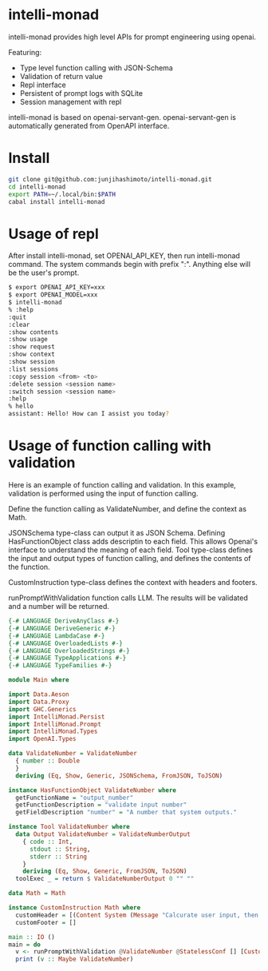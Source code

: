 # intelli-monad

intelli-monad provides high level APIs for prompt engineering using openai.

Featuring:
* Type level function calling with JSON-Schema
* Validation of return value
* Repl interface
* Persistent of prompt logs with SQLite
* Session management with repl

intelli-monad is based on openai-servant-gen.
openai-servant-gen is automatically generated from OpenAPI interface.

# Install

```bash
git clone git@github.com:junjihashimoto/intelli-monad.git
cd intelli-monad
export PATH=~/.local/bin:$PATH
cabal install intelli-monad
```

# Usage of repl

After install intelli-monad, set OPENAI_API_KEY, then run intelli-monad command.
The system commands begin with prefix ":". Anything else will be the user's prompt.

```bash
$ export OPENAI_API_KEY=xxx
$ export OPENAI_MODEL=xxx
$ intelli-monad
% :help
:quit
:clear
:show contents
:show usage
:show request
:show context
:show session
:list sessions
:copy session <from> <to>
:delete session <session name>
:switch session <session name>
:help
% hello
assistant: Hello! How can I assist you today?
```

# Usage of function calling with validation

Here is an example of function calling and validation.
In this example, validation is performed using the input of function calling.

Define the function calling as ValidateNumber, and define the context as Math.

JSONSchema type-class can output it as JSON Schema.
Defining HasFunctionObject class adds descriptin to each field. 
This allows Openai's interface to understand the meaning of each field.
Tool type-class defines the input and output types of function calling, and defines the contents of the function.

CustomInstruction type-class defines the context with headers and footers.

runPromptWithValidation function calls LLM.
The results will be validated and a number will be returned.


```haskell
{-# LANGUAGE DeriveAnyClass #-}
{-# LANGUAGE DeriveGeneric #-}
{-# LANGUAGE LambdaCase #-}
{-# LANGUAGE OverloadedLists #-}
{-# LANGUAGE OverloadedStrings #-}
{-# LANGUAGE TypeApplications #-}
{-# LANGUAGE TypeFamilies #-}

module Main where

import Data.Aeson
import Data.Proxy
import GHC.Generics
import IntelliMonad.Persist
import IntelliMonad.Prompt
import IntelliMonad.Types
import OpenAI.Types

data ValidateNumber = ValidateNumber
  { number :: Double
  }
  deriving (Eq, Show, Generic, JSONSchema, FromJSON, ToJSON)

instance HasFunctionObject ValidateNumber where
  getFunctionName = "output_number"
  getFunctionDescription = "validate input number"
  getFieldDescription "number" = "A number that system outputs."

instance Tool ValidateNumber where
  data Output ValidateNumber = ValidateNumberOutput
    { code :: Int,
      stdout :: String,
      stderr :: String
    }
    deriving (Eq, Show, Generic, FromJSON, ToJSON)
  toolExec _ = return $ ValidateNumberOutput 0 "" ""

data Math = Math

instance CustomInstruction Math where
  customHeader = [(Content System (Message "Calcurate user input, then output just the number. Then call 'output_number' function.") "" defaultUTCTime)]
  customFooter = []

main :: IO ()
main = do
  v <- runPromptWithValidation @ValidateNumber @StatelessConf [] [CustomInstructionProxy (Proxy @Math)] "default" (fromModel "gpt-4") "2+3+3+sin(3)"
  print (v :: Maybe ValidateNumber)
```
